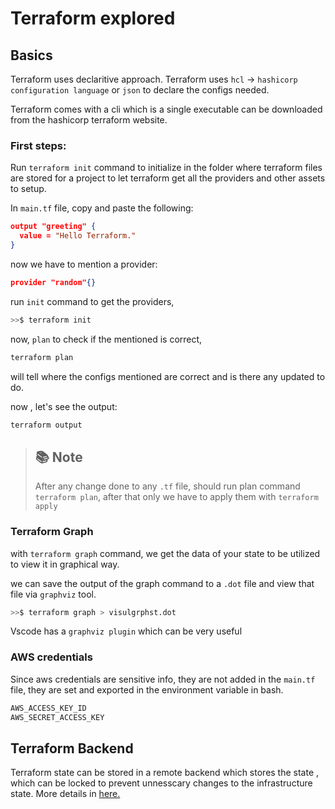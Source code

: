 # Terraform explored

## Basics

Terraform uses declaritive approach.
Terraform uses `hcl` -> `hashicorp configuration language` or `json` to declare the configs needed.

Terraform comes with a cli which is a single executable can be downloaded from the hashicorp terraform website.

### First steps:

Run `terraform init` command to initialize in the folder where terraform files are stored for a project to let terraform get all the providers and other assets to setup.

In `main.tf` file, copy and paste the following:

```json
output "greeting" {
  value = "Hello Terraform."
}
```

now we have to mention a provider:

```json
provider "random"{}
```

run `init` command to get the providers,

```bash
>>$ terraform init
```

now, `plan` to check if the mentioned is correct,

```bash
terraform plan
```

will tell where the configs mentioned are correct and is there any updated to do.

now , let's see the output:

```bash
terraform output
```

> ## 📚 Note
>
> After any change done to any `.tf` file, should run plan command `terraform plan`,
> after that only we have to apply them with
> `terraform apply`



### Terraform Graph

with `terraform graph` command, we get the data of your state 
to be utilized to view it in graphical way. 

we can save the output of the graph command to a `.dot` file and view that file via `graphviz` tool.

```bash
>>$ terraform graph > visulgrphst.dot
```

 Vscode has a 
`graphviz plugin` which can be very useful


### AWS credentials

Since aws credentials are sensitive info, they are not added in the `main.tf` file,
they are set and exported in the environment variable in bash.

```bash
AWS_ACCESS_KEY_ID
AWS_SECRET_ACCESS_KEY
```

## Terraform Backend

Terraform state can be stored in a remote backend which stores 
the state , which can be locked to prevent unnesscary changes to the infrastructure state.
More details in [here.](https://www.terraform.io/docs/backends/index.html)